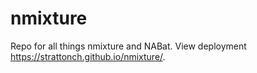 # nmixture
Repo for all things nmixture and NABat. View deployment https://strattonch.github.io/nmixture/.
